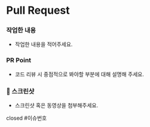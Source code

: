 # Pull Request
### 작업한 내용
- 작업한 내용을 적어주세요.

### PR Point
- 코드 리뷰 시 중점적으로 봐야할 부분에 대해 설명해 주세요.

### 📸 스크린샷
- 스크린샷 혹은 동영상을 첨부해주세요.

closed #이슈번호
